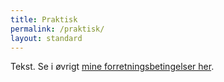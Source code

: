 ```yaml
---
title: Praktisk
permalink: /praktisk/
layout: standard
---
```

Tekst. Se i øvrigt [mine forretningsbetingelser her](/forretningsbetingelser).
